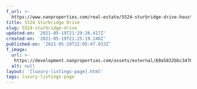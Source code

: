 ```yaml
---
f_url: >-
  https://www.nanproperties.com/real-estate/5524-sturbridge-drive-houston-tx-77056/31982409/105375659
title: 5524 Sturbridge Drive
slug: 5524-sturbridge-drive
updated-on: '2021-05-19T21:29:26.417Z'
created-on: '2021-05-19T21:25:19.148Z'
published-on: '2021-05-19T22:05:47.033Z'
f_image:
  url: >-
   https://development.nanproperties.com/assets/external/60a5832bbc347612c0cee049_webstie_demension_for_photos__1__copy_3.jpeg
  alt: null
layout: '[luxury-listings-page].html'
tags: luxury-listings-page
---
```



